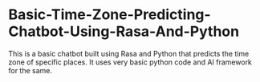 # Basic-Time-Zone-Predicting-Chatbot-Using-Rasa-And-Python
This is a basic chatbot built using Rasa and Python that predicts the time zone of specific places. It uses very basic python code and AI framework for the same.
